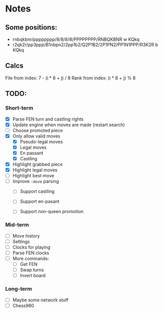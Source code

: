 # Notes

## Some positions:

* rnbqkbnr/pppppppp/8/8/8/8/PPPPPPPP/RNBQKBNR w KQkq
* r2qk2r/pp3ppp/B1nbpn2/2pp1b2/Q2P1B2/2P1PN2/PP1N1PPP/R3K2R b KQkq


## Calcs

File from index: 7 - (i * 8 + j) / 8
Rank from index: (i * 8 + j) % 8


## TODO:

### Short-term

- [x] Parse FEN turn and castling rights
- [x] Update engine when moves are made (restart search)
- [ ] Choose promoted piece
- [x] Only allow valid moves
    - [x] Pseudo-legal moves
    - [x] Legal moves
    - [x] En passant
    - [x] Castling
- [x] Highlight grabbed piece
- [x] Highlight legal moves
- [ ] Highlight best move
- [ ] Improve `:move` parsing
    - [ ] Support castling
    - [ ] Support en-pasant
    - [ ] Support non-queen promotion


### Mid-term

- [ ] Move history
- [ ] Settings 
- [ ] Clocks for playing
- [ ] Parse FEN clocks
- [ ] More commands:
    - [ ] Get FEN 
    - [ ] Swap turns
    - [ ] Invert board

### Long-term

- [ ] Maybe some network stuff
- [ ] Chess960
